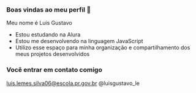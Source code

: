 ### Boas vindas ao meu perfil 🩷

Meu nome é Luis Gustavo 

- Estou estudando na Alura
- Estou me desenvolvendo na linguagem JavaScript
- Utilizo esse espaço para minha organização e compartilhamento dos meus projetos desenvolvidos

### Você entrar em contato comigo

luis.lemes.silva06@escola.pr.gov.br
@luisgustavo_le
